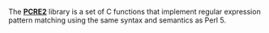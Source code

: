 The [**PCRE2**](https://www.pcre.org/) library is a set of C functions that implement regular expression pattern matching using the same syntax and semantics as Perl 5.